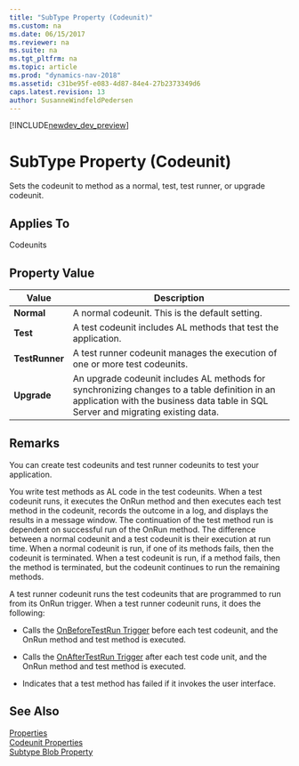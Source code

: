 ```yaml
---
title: "SubType Property (Codeunit)"
ms.custom: na
ms.date: 06/15/2017
ms.reviewer: na
ms.suite: na
ms.tgt_pltfrm: na
ms.topic: article
ms.prod: "dynamics-nav-2018"
ms.assetid: c31be95f-e083-4d87-84e4-27b2373349d6
caps.latest.revision: 13
author: SusanneWindfeldPedersen
---
```


[!INCLUDE[newdev_dev_preview](../includes/newdev_dev_preview.md)]

# SubType Property (Codeunit)
Sets the codeunit to method as a normal, test, test runner, or upgrade codeunit.  
  
## Applies To  
Codeunits  
  
## Property Value  
  
|**Value**|**Description**|  
|---------------|---------------------|  
|**Normal**|A normal codeunit. This is the default setting.|  
|**Test**|A test codeunit includes AL methods that test the application. <!-- For more information, see [How to: Create Test Codeunits and Test Methods](../devenv-how-to-create-test-codeunits-and-test-methods.md).-->|  
|**TestRunner**|A test runner codeunit manages the execution of one or more test codeunits. <!-- For more information, see [How to: Create a Test Runner Codeunit](../devenv-how-to-create-a-test-runner-codeunit.md).-->|  
|**Upgrade**|An upgrade codeunit includes AL methods for synchronizing changes to a table definition in an application with the business data table in SQL Server and migrating existing data. <!-- For more information, see [Upgrade Codeunits](../devenv-upgrade-codeunits.md).-->|  
  
## Remarks  
You can create test codeunits and test runner codeunits to test your application.  
  
You write test methods as AL code in the test codeunits. When a test codeunit runs, it executes the OnRun method and then executes each test method in the codeunit, records the outcome in a log, and displays the results in a message window. The continuation of the test method run is dependent on successful run of the OnRun method. The difference between a normal codeunit and a test codeunit is their execution at run time. When a normal codeunit is run, if one of its methods fails, then the codeunit is terminated. When a test codeunit is run, if a method fails, then the method is terminated, but the codeunit continues to run the remaining methods.  
  
A test runner codeunit runs the test codeunits that are programmed to run from its OnRun trigger. When a test runner codeunit runs, it does the following:  
  
-   Calls the [OnBeforeTestRun Trigger](../triggers/devenv-onbeforetestrun-trigger.md) before each test codeunit, and the OnRun method and test method is executed.  
  
-   Calls the [OnAfterTestRun Trigger](../triggers/devenv-onaftertestrun-trigger.md) after each test code unit, and the OnRun method and test method is executed.  
  
-   Indicates that a test method has failed if it invokes the user interface.  
<!-- 
For more information, see [Testing the Application](Testing-the-Application.md).  
-->  
## See Also  
[Properties](devenv-properties.md)  
[Codeunit Properties](devenv-codeunit-properties.md)  
[Subtype Blob Property](devenv-subtype-blob-property.md)
<!--
[Testing the Application](Testing-the-Application.md)   
[How to: Create Test Codeunits and Test Methods](How-to-Create-Test-Codeunits-and-Test-Methods.md)   
[How to: Create Handler Methods](How-to-Create-Handler-Methods.md)   
[Walkthrough: Testing Purchase Invoice Discounts](Walkthrough-Testing-Purchase-Invoice-Discounts.md)   
[Codeunits](../devenv-codeunits.md) 
-->